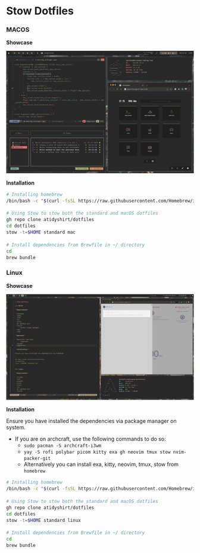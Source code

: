 # Stow Dotfiles

### MACOS

**Showcase**

![Mac Preview](./preview-mac.png)

**Installation**

```sh { tangle: ./install/install_mac.sh }
# Installing homebrew
/bin/bash -c "$(curl -fsSL https://raw.githubusercontent.com/Homebrew/install/HEAD/install.sh)"

# Using Stow to stow both the standard and macOS dotfiles
gh repo clone atidyshirt/dotfiles
cd dotfiles
stow -t=$HOME standard mac

# Install dependencies from Brewfile in ~/ directory
cd
brew bundle
```

### Linux

**Showcase**

![Linux Preview](./preview-linux.png)

**Installation**

Ensure you have installed the dependencies via package manager on system.

- If you are on archcraft, use the following commands to do so:
  - `sudo pacman -S archcraft-i3wm`
  - `yay -S rofi polybar picom kitty exa gh neovim tmux stow nvim-packer-git`
  - Alternatively you can install exa, kitty, neovim, tmux, stow from `homebrew`

```sh { tangle: ./install/install_linux.sh }
# Installing homebrew
/bin/bash -c "$(curl -fsSL https://raw.githubusercontent.com/Homebrew/install/HEAD/install.sh)"

# Using Stow to stow both the standard and macOS dotfiles
gh repo clone atidyshirt/dotfiles
cd dotfiles
stow -t=$HOME standard linux

# Install dependencies from Brewfile in ~/ directory
cd
brew bundle
```
